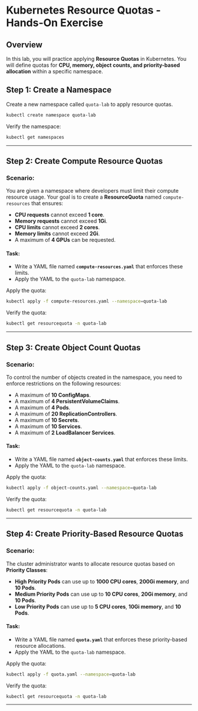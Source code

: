 # Kubernetes Resource Quotas - Hands-On Exercise

## Overview
In this lab, you will practice applying **Resource Quotas** in Kubernetes. You will define quotas for **CPU, memory, object counts, and priority-based allocation** within a specific namespace.

## Step 1: Create a Namespace
Create a new namespace called `quota-lab` to apply resource quotas.

```sh
kubectl create namespace quota-lab
```

Verify the namespace:
```sh
kubectl get namespaces
```

---

## Step 2: Create Compute Resource Quotas
### **Scenario:**
You are given a namespace where developers must limit their compute resource usage. Your goal is to create a **ResourceQuota** named `compute-resources` that ensures:
- **CPU requests** cannot exceed **1 core**.
- **Memory requests** cannot exceed **1Gi**.
- **CPU limits** cannot exceed **2 cores**.
- **Memory limits** cannot exceed **2Gi**.
- A maximum of **4 GPUs** can be requested.

#### **Task:**
- Write a YAML file named **`compute-resources.yaml`** that enforces these limits.
- Apply the YAML to the `quota-lab` namespace.

Apply the quota:
```sh
kubectl apply -f compute-resources.yaml --namespace=quota-lab
```
Verify the quota:
```sh
kubectl get resourcequota -n quota-lab
```

---

## Step 3: Create Object Count Quotas
### **Scenario:**
To control the number of objects created in the namespace, you need to enforce restrictions on the following resources:
- A maximum of **10 ConfigMaps**.
- A maximum of **4 PersistentVolumeClaims**.
- A maximum of **4 Pods**.
- A maximum of **20 ReplicationControllers**.
- A maximum of **10 Secrets**.
- A maximum of **10 Services**.
- A maximum of **2 LoadBalancer Services**.

#### **Task:**
- Write a YAML file named **`object-counts.yaml`** that enforces these limits.
- Apply the YAML to the `quota-lab` namespace.

Apply the quota:
```sh
kubectl apply -f object-counts.yaml --namespace=quota-lab
```
Verify the quota:
```sh
kubectl get resourcequota -n quota-lab
```

---

## Step 4: Create Priority-Based Resource Quotas
### **Scenario:**
The cluster administrator wants to allocate resource quotas based on **Priority Classes**:
- **High Priority Pods** can use up to **1000 CPU cores**, **200Gi memory**, and **10 Pods**.
- **Medium Priority Pods** can use up to **10 CPU cores**, **20Gi memory**, and **10 Pods**.
- **Low Priority Pods** can use up to **5 CPU cores**, **10Gi memory**, and **10 Pods**.

#### **Task:**
- Write a YAML file named **`quota.yaml`** that enforces these priority-based resource allocations.
- Apply the YAML to the `quota-lab` namespace.

Apply the quota:
```sh
kubectl apply -f quota.yaml --namespace=quota-lab
```
Verify the quota:
```sh
kubectl get resourcequota -n quota-lab
```

---


